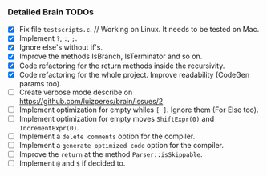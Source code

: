 ### Detailed Brain TODOs

- [x] Fix file ```testscripts.c```. // Working on Linux. It needs to be tested on Mac.
- [x] Implement ```?```, ```:```, ```;```.
- [x] Ignore else's without if's.
- [x] Improve the methods IsBranch, IsTerminator and so on.
- [x] Code refactoring for the return methods inside the recursivity.
- [x] Code refactoring for the whole project. Improve readability (CodeGen params too).
- [ ] Create verbose mode describe on https://github.com/luizperes/brain/issues/2
- [ ] Implement optimization for empty whiles ```[ ]```. Ignore them (For Else too).
- [ ] Implement optimization for empty moves ```ShiftExpr(0)``` and ```IncrementExpr(0)```.
- [ ] Implement a ```delete comments``` option for the compiler.
- [ ] Implement a ```generate optimized code``` option for the compiler.
- [ ] Improve the ```return``` at the method ```Parser::isSkippable```.
- [ ] Implement ```@``` and ```$``` if decided to.
